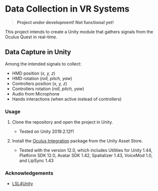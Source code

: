 # Data Collection in VR Systems

> **Project under development! Not functional yet!**

This project intends to create a Unity module that gathers signals from the Oculus Quest in real-time.

## Data Capture in Unity

Among the intended signals to collect:
- HMD position (*x, y, z*)
- HMD rotation (*roll, pitch, yaw*)
- Controllers position (*x, y, z*)
- Controllers rotation (*roll, pitch, yaw*)
- Audio from Microphone 
- Hands interactions (when active instead of controllers)

### Usage

1. Clone the repository and open the project in Unity.
	- Tested on Unity 2019.2.12f1
	
2. Install the [Oculus Integration](https://assetstore.unity.com/packages/tools/integration/oculus-integration-82022) package from the Unity Asset Store.
	- Tested with the version 12.0, which includes Utilities for Unity 1.44, Platform SDK 12.0, Avatar SDK 1.42, Spatializer 1.43, VoiceMod 1.0, and LipSync 1.43
### Acknowledgements
- [LSL4Unity](https://github.com/labstreaminglayer/LSL4Unity)